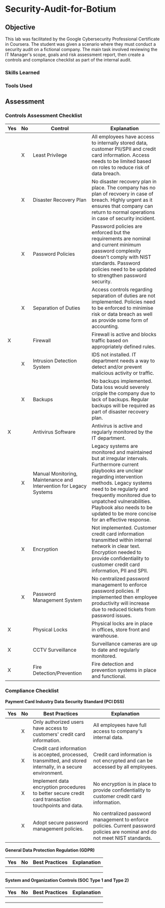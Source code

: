 # Security-Audit-for-Botium

## Objective

This lab was facilitated by the Google Cybersecurity Professional Certificate in Coursera. The student was given a scenario where they must conduct a security audit on a fictional company. The main task involved reviewing the IT Manager's scope, goals and risk assessment report, then create a controls and compliance checklist as part of the internal audit.

### Skills Learned

### Tools Used

## Assessment

### Controls Assessment Checklist

| Yes | No | Control | Explanation |
| --- | --- | --- | --- |
| | X | Least Privilege | All employees have access to internally stored data, customer PII/SPII and credit card information. Access needs to be limited based on roles to reduce risk of data breach. |
| | X | Disaster Recovery Plan | No disaster recovery plan in place. The company has no plan of recvoery in case of breach. Highly urgent as it ensures that company can return to normal operations in case of security incident. |
| | X | Password Policies | Password policies are enforced but the requirements are nominal and current minimum password complexity doesn't comply with NIST standards. Password policies need to be updated to strengthen password security. |
| | X | Separation of Duties | Access controls regarding separation of duties are not implemented. Policies need to be enforced to minimise risk or data breach as well as provide some form of accounting. |
| X | | Firewall | Firewall is active and blocks traffic based on appropriately defined rules. |
| | X | Intrusion Detection System | IDS not installed. IT department needs a way to detect and/or prevent malicious activity or traffic. |
| | X | Backups | No backups implemented. Data loss would severely cripple the company due to lack of backups. Regular backups will be required as part of disaster recovery plan. |
| X | | Antivirus Software | Antivirus is active and regularly monitored by the IT department. |
| | X | Manual Monitoring, Maintenance and Intervention for Legacy Systems | Legacy systems are monitored and maintained but at irregular intervals. Furthermore current playbooks are unclear regarding intervention methods. Legacy systems need to be regularly and frequently monitored due to unpatched vulnerabilities. Playbook also needs to be updated to be more concise for an effective response. |
| | X | Encryption | Not implemented. Customer credit card information transmitted within internal network in clear text. Encryption needed to provide confidentiality to customer credit card information, PII and SPII. |
| | X | Password Management System | No centralized password management to enforce password policies. If implemented then employee productivity will increase due to reduced tickets from password issues. |
| X | | Physical Locks | Physical locks are in place in offices, store front and warehouse. |
| X | | CCTV Surveillance | Surveillance cameras are up to date and regularly monitored. |
| X | | Fire Detection/Prevention | Fire detection and prevention systems in place and functional. |

### Compliance Checklist

<strong>Payment Card Industry Data Security Standard (PCI DSS)</strong>

| Yes | No | Best Practices | Explanation |
| --- | --- | --- | --- |
| | X | Only authorized users have access to customers' credit card information. | All employees have full access to company's internal data. |
| | X | Credit card information is accepted, processed, transmitted, and stored internally, in a secure environment. | Credit card information is not encrypted and can be accessed by all employees. |
| | X | Implement data encryption procedures to better secure credit card transaction touchpoints and data. | No encryption is in place to provide confidentiality to customer credit card information. |
| | X | Adopt secure password management policies. | No centralized password management to enforce policies. Current password policies are nominal and do not meet NIST standards. |

<strong>General Data Protection Regulation (GDPR)</strong>

| Yes | No | Best Practices | Explanation |
| --- | --- | --- | --- |
| | | |
| | | |
| | | |

<strong>System and Organization Controls (SOC Type 1 and Type 2)</strong>

| Yes | No | Best Practices | Explanation |
| --- | --- | --- | --- |
| | | |
| | | |
| | | |
